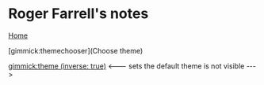 # Roger Farrell's notes

[Home](index.md)

[gimmick:themechooser](Choose theme)

[gimmick:theme (inverse: true)](bootstrap) <--- sets the default theme is not visible --->

